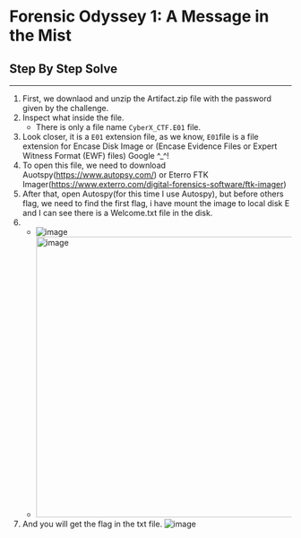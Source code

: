 # Forensic Odyssey 1: A Message in the Mist
## Step By Step Solve
---
1. First, we downlaod and unzip the Artifact.zip file with the password given by the challenge.
2. Inspect what inside the file.
   - There is only a file name ```CyberX_CTF.E01``` file.
3. Look closer, it is a ```E01``` extension file, as we know, ```E01```file is a file extension for Encase Disk Image or (Encase Evidence Files or Expert Witness Format (EWF) files) Google ^_^!
4. To open this file, we need to download Auotspy(https://www.autopsy.com/) or Eterro FTK Imager(https://www.exterro.com/digital-forensics-software/ftk-imager)
5. After that, open Autospy(for this time I use Autospy), but before others flag, we need to find the first flag, i have mount the image to local disk E and I can see there is a Welcome.txt file in the disk.
6. - ![image](https://github.com/user-attachments/assets/593e4d72-ceeb-4e7d-a35a-60bfbf0c7c5f)
   - <img width="501" alt="image" src="https://github.com/user-attachments/assets/c16df287-4631-46d4-acc6-b511698abf16" />
7. And you will get the flag in the txt file.
   ![image](https://github.com/user-attachments/assets/44e82b55-2148-4f53-beec-277bd3f09b4a)

